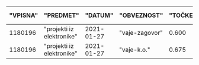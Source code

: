 | "VPISNA" | "PREDMET" | "DATUM" | "OBVEZNOST" | "TOČKE" | "OCENA [%]" |
|---|---|---|---|---|---|
| 1180196 | "projekti iz elektronike" | 2021-01-27 | "vaje-zagovor" | 0.600 | 60.0 |
| 1180196 | "projekti iz elektronike" | 2021-01-27 | "vaje-k.o." | 0.675 | 68.0 |
